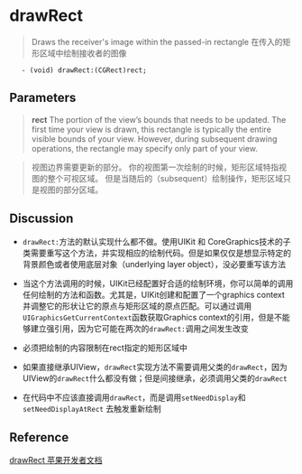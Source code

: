 ﻿# drawRect

> Draws the receiver's image within the passed-in rectangle
  在传入的矩形区域中绘制接收者的图像
  
```
   - (void) drawRect:(CGRect)rect;
```

## Parameters

> **rect** 
The portion of the view’s bounds that needs to be updated. The first time your view is drawn, this rectangle is typically the entire visible bounds of your view. However, during subsequent drawing operations, the rectangle may specify only part of your view.

> 视图边界需要更新的部分。
你的视图第一次绘制的时候，矩形区域特指视图的整个可视区域。
但是当随后的（subsequent）绘制操作，矩形区域只是视图的部分区域。

## Discussion
 - `drawRect:`方法的默认实现什么都不做。使用UIKit 和 CoreGraphics技术的子类需要重写这个方法，并实现相应的绘制代码。但是如果仅仅是想显示特定的背景颜色或者使用底层对象（underlying layer object），没必要重写该方法
 
 -  当这个方法调用的时候，UIKit已经配置好合适的绘制环境，你可以简单的调用任何绘制的方法和函数。尤其是，UIKit创建和配置了一个graphics context 并调整它的形状让它的原点与矩形区域的原点匹配。可以通过调用`UIGraphicsGetCurrentContext`函数获取Graphics context的引用，但是不能够建立强引用，因为它可能在两次的`drawRect:`调用之间发生改变
 
 -  必须把绘制的内容限制在rect指定的矩形区域中

 -  如果直接继承UIView，`drawRect`实现方法不需要调用父类的`drawRect`，因为UIView的`drawRect`什么都没有做；但是间接继承，必须调用父类的`drawRect`
 
 -  在代码中不应该直接调用`drawRect`，而是调用`setNeedDisplay`和`setNeedDisplayAtRect` 去触发重新绘制
 

## Reference

[drawRect 苹果开发者文档][1]

 


  [1]: https://developer.apple.com/documentation/uikit/uiview/1622529-drawrect?language=occ